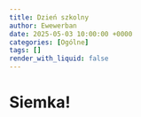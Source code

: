 ```yaml
---
title: Dzień szkolny
author: Ewewerban
date: 2025-05-03 10:00:00 +0000
categories: [Ogólne]
tags: []
render_with_liquid: false
---
```

# Siemka!

